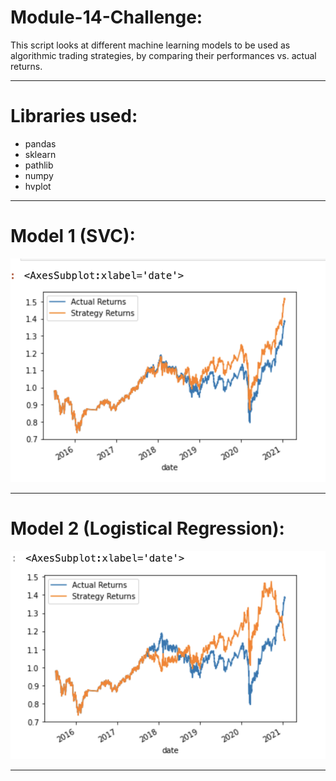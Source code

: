 # Module-14-Challenge:

This script looks at different machine learning models to be used as algorithmic trading strategies, by comparing their performances vs. actual returns.

---

# Libraries used:

* pandas
* sklearn
* pathlib
* numpy
* hvplot

--- 

# Model 1 (SVC):

![strategy_1_chart](https://github.com/madut97/Module-14-Challenge/blob/main/strategy_1.png)

---

# Model 2 (Logistical Regression):

![strategy_1_chart](https://github.com/madut97/Module-14-Challenge/blob/main/strategy_2.png)

--- 
